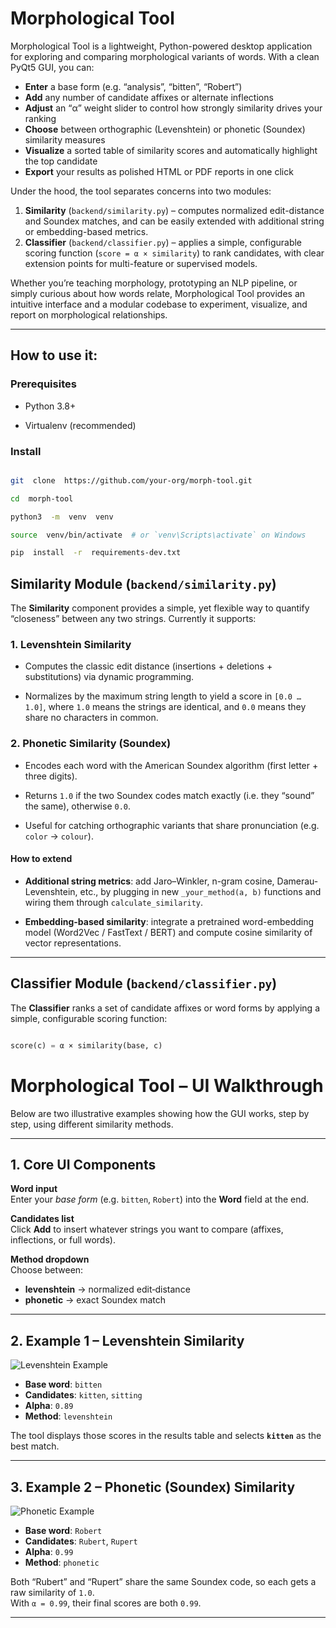 
# Morphological Tool

Morphological Tool is a lightweight, Python-powered desktop application for exploring and comparing morphological variants of words. With a clean PyQt5 GUI, you can:

- **Enter** a base form (e.g. “analysis”, “bitten”, “Robert”)  
- **Add** any number of candidate affixes or alternate inflections  
- **Adjust** an “α” weight slider to control how strongly similarity drives your ranking  
- **Choose** between orthographic (Levenshtein) or phonetic (Soundex) similarity measures  
- **Visualize** a sorted table of similarity scores and automatically highlight the top candidate  
- **Export** your results as polished HTML or PDF reports in one click

Under the hood, the tool separates concerns into two modules:

1. **Similarity** (`backend/similarity.py`) – computes normalized edit-distance and Soundex matches, and can be easily extended with additional string or embedding-based metrics.  
2. **Classifier** (`backend/classifier.py`) – applies a simple, configurable scoring function (`score = α × similarity`) to rank candidates, with clear extension points for multi-feature or supervised models.

Whether you’re teaching morphology, prototyping an NLP pipeline, or simply curious about how words relate, Morphological Tool provides an intuitive interface and a modular codebase to experiment, visualize, and report on morphological relationships.

---

## How to use it:

  

### Prerequisites

  

- Python 3.8+

- Virtualenv (recommended)

  

### Install

  

```bash

git  clone  https://github.com/your-org/morph-tool.git

cd  morph-tool

python3  -m  venv  venv

source  venv/bin/activate  # or `venv\Scripts\activate` on Windows

pip  install  -r  requirements-dev.txt

```

## Similarity Module (`backend/similarity.py`)

  

The **Similarity** component provides a simple, yet flexible way to quantify “closeness” between any two strings. Currently it supports:

  

### 1. Levenshtein Similarity

- Computes the classic edit distance (insertions + deletions + substitutions) via dynamic programming.

- Normalizes by the maximum string length to yield a score in `[0.0 … 1.0]`, where `1.0` means the strings are identical, and `0.0` means they share no characters in common.

  

### 2. Phonetic Similarity (Soundex)

- Encodes each word with the American Soundex algorithm (first letter + three digits).

- Returns `1.0` if the two Soundex codes match exactly (i.e. they “sound” the same), otherwise `0.0`.

- Useful for catching orthographic variants that share pronunciation (e.g. `color` → `colour`).

  

#### How to extend

-  **Additional string metrics**: add Jaro–Winkler, n-gram cosine, Damerau-Levenshtein, etc., by plugging in new `_your_method(a, b)` functions and wiring them through `calculate_similarity`.

-  **Embedding-based similarity**: integrate a pretrained word-embedding model (Word2Vec / FastText / BERT) and compute cosine similarity of vector representations.

  

---

  

## Classifier Module (`backend/classifier.py`)

  

The **Classifier** ranks a set of candidate affixes or word forms by applying a simple, configurable scoring function:

  

```python

score(c) = α × similarity(base, c)

```

# Morphological Tool – UI Walkthrough

Below are two illustrative examples showing how the GUI works, step by step, using different similarity methods.

---

## 1. Core UI Components

**Word input**  
   Enter your _base form_ (e.g. `bitten`, `Robert`) into the **Word** field at the end.

**Candidates list**  
    Click **Add** to insert whatever strings you want to compare (affixes, inflections, or full words).  



**Method dropdown**  
   Choose between:
   - **levenshtein** → normalized edit‐distance  
   - **phonetic** → exact Soundex match


---

## 2. Example 1 – Levenshtein Similarity

![Levenshtein Example](screenshots/bitten-example.png)

- **Base word**: `bitten`  
- **Candidates**: `kitten`, `sitting`  
- **Alpha**: `0.89`  
- **Method**: `levenshtein`  

The tool displays those scores in the results table and selects **`kitten`** as the best match.

---

## 3. Example 2 – Phonetic (Soundex) Similarity

![Phonetic Example](screenshots/robert-example.png)

- **Base word**: `Robert`  
- **Candidates**: `Rubert`, `Rupert`  
- **Alpha**: `0.99`  
- **Method**: `phonetic`  

Both “Rubert” and “Rupert” share the same Soundex code, so each gets a raw similarity of `1.0`.  
With `α = 0.99`, their final scores are both `0.99`. 

---
